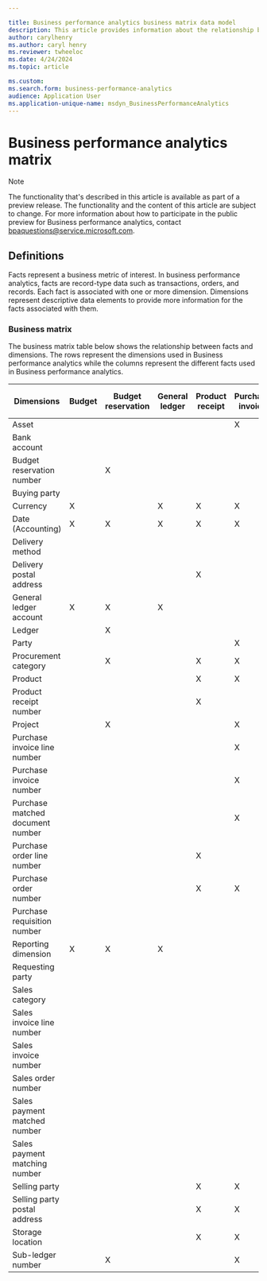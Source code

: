 ```yaml
---

title: Business performance analytics business matrix data model
description: This article provides information about the relationship between facts and dimensions as part of the Business performance analytics data model.
author: carylhenry
ms.author: caryl henry
ms.reviewer: twheeloc 
ms.date: 4/24/2024
ms.topic: article 

ms.custom:
ms.search.form: business-performance-analytics
audience: Application User
ms.application-unique-name: msdyn_BusinessPerformanceAnalytics
---
```


# Business performance analytics matrix

> [!NOTE]
> The functionality that's described in this article is available as part of a preview release. The functionality and the content of this article are subject to change. For more information about how to participate in the public preview for Business performance analytics, contact <bpaquestions@service.microsoft.com>.


## Definitions
Facts represent a business metric of interest. In business performance analytics, facts are record-type data such as transactions, orders, and records. Each fact is associated with one or more dimension. Dimensions represent descriptive data elements to provide more information for the facts associated with them.

### Business matrix

The business matrix table below shows the relationship between facts and dimensions. The rows represent the dimensions used in Business performance analytics while the columns represent the different facts used in Business performance analytics.


| Dimensions  | Budget | Budget reservation | General ledger | Product receipt | Purchase invoice | Purchase invoice matching | Purchase order | Purchase payment | Purchase payment matching | Purchase requisition | Purchase sub-ledger | Sales invoice | Sales payment | Sales payment matching | Sales sub-ledger |
| ------- | ------ | --- | -- | ----- | ---------- | ----------- | -------------- | --------- | ------------- | --------- | ----- | ------------- | ------------- | ---------------------- | ---------------- |
| Asset    |        |      |        |          | X                |          |          |            |        |          |             |               |               |                        |                  |
| Bank account     |        |      |         |         |      |       |      |        |          |          |                     |               | X             |                        |                  |
| Budget reservation number   |        | X     |      |       |       |     |      |                  |     |     |                     |               |               |                        |                  |
| Buying party   |        |       |                |      |       |      |       |     |        |    |                     | X             | X             | X                      | X                |
| Currency       | X      |     | X              | X               | X                |    | X              | X                |      |        | X       |      | X             | X     | X                |
| Date (Accounting)   | X      | X     | X  | X    | X      | X    | X    | X    | X    | X    | X      | X             | X             | X                      | X                |
| Delivery method    |        |    |     |    |     |     | X     |         |     |                      |                     |               |               |                        |                  |
| Delivery postal address    |        |    |       | X     |       |   | X        |       |        |       |         |     |     |        |            |
| General ledger account   | X      | X   | X      |     |        |       |  |    |    |                      |                     |               |               |                        |                  |
| Ledger   |        | X        |        |      |       |  |   |         |     |                      |                     |               |               |                        |                  |
| Party        |        |     |   |       | X                | X   |      | X         | X      |         | X                   | X             |               | X                      | X                |
| Procurement category     |        | X    |     | X      | X     | X  | X     |     |       | X       |                     |               |               |                        |                  |
| Product   |        |     |     | X      | X     | X   | X    |        |        | X      |                     | X             |               |                        |                  |
| Product receipt number |        |    |    | X       |  | X    |    |    |     |     |                     |               |               |                        |                  |
| Project    |        | X    |      |    | X |       | X    |         |      | X                    |                     |               |               |                        |                  |
| Purchase invoice line number  |    |   |      |     | X   | X      |      |     |     |                      |                     |               |               |                        |                  |
| Purchase invoice number   |        |  |     |       | X    | X   |     |    |    |                      | X                   |               |               |                        |                  |
| Purchase matched document number |  |     |      |   | X     | X      |     | X    | X       |       |                     |               |               |                        |                  |
| Purchase order line number       |        |    |      | X     |     | X        | X       |     |    |      |                     |               |               |                        |                  |
| Purchase order number   |        |     |     | X    | X      | X        | X              |     |        |      |        |               |               |                        |                  |
| Purchase requisition number      |        |      |      |       |     |    | X    |     |      | X       |        |               |               |                        |                  |
| Reporting dimension | X      | X    | X     |   |   |     |      |      |     |                      |                     |               |               |                        |                  |
| Requesting party      |    |     |          |   |         |     | X    |     |    | X                    |                     |               |               |                        |                  |
| Sales category     |      |   |     |    |      |    |      |    |        |                      |                     | X             |               |                        |                  |
| Sales invoice line number     |   |      |      |        |   |      |   |     |            |           |                     | X             |               |                        |                  |
| Sales invoice number    |        |     |    |    |  |     |      |      |        |                      |                     | X             |               |                        | X                |
| Sales order number     |        |    |    |      |      |      |    |      |   |                      |                     | X             |               |                        |                  |
| Sales payment matched number   |  |    |      |    |      |     |      |  |        |             |                     |               |               | X                      | X                |
| Sales payment matching number    |   |    |         |  |    |    |   |      |     |  |                     |               |               | X                      | X                |
| Selling party           |     |   |    | X      | X    | X      | X     | X   | X    | X     | X                   |               |               |                        |                  |
| Selling party postal address     |     | |    | X   | X       |   | X    | X  |   | X     | X                   |               |               |                        |                  |
| Storage location      |     |   |      | X     | X  | X     | X    |     |     | X                    |                     | X             |               |                        |                  |
| Sub-ledger number     |        | X     |     |     | X      |     |      | X        | X        |     | X                   | X             | X             | X                      | X                |
